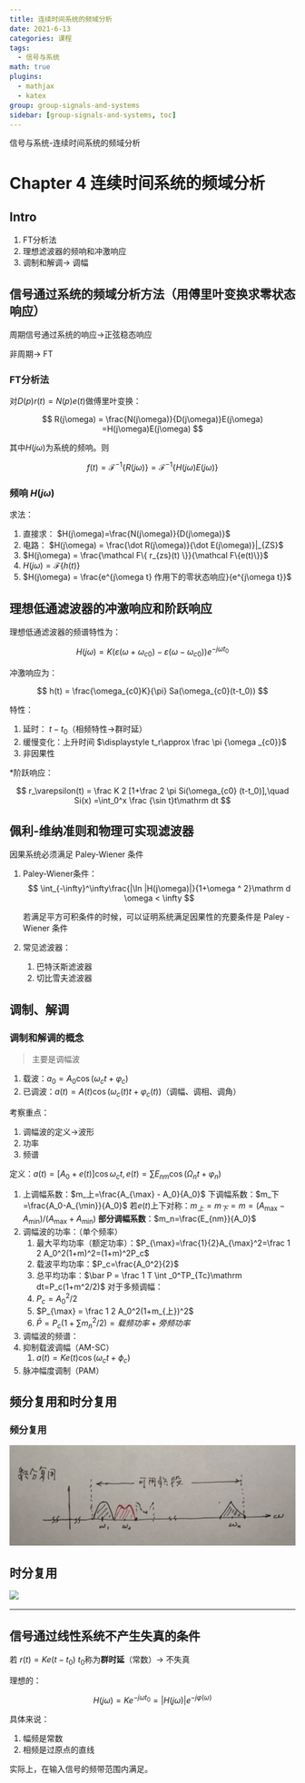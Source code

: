 ```yaml
---
title: 连续时间系统的频域分析
date: 2021-6-13
categories: 课程
tags:
  - 信号与系统
math: true
plugins:
  - mathjax
  - katex
group: group-signals-and-systems
sidebar: [group-signals-and-systems, toc]
---
```


信号与系统-连续时间系统的频域分析
<!-- more -->
# Chapter 4 连续时间系统的频域分析

## Intro

1. FT分析法
2. 理想滤波器的频响和冲激响应
3. 调制和解调→ 调幅

## 信号通过系统的频域分析方法（用傅里叶变换求零状态响应）

周期信号通过系统的响应→正弦稳态响应

非周期→ FT

### FT分析法

对$D(p)r(t) = N(p)e(t)$做傅里叶变换：

$$
R(j\omega) = \frac{N(j\omega)}{D(j\omega)}E(j\omega) =H(j\omega)E(j\omega)
$$


其中$H(j\omega)$为系统的频响。则

$$
f(t) = \mathcal F^{-1}\{R(j\omega)\} = \mathcal F^{-1} \{H(j\omega)E(j\omega)\}
$$


### 频响 $H(j\omega)$

求法：

1. 直接求： $H(j\omega)=\frac{N(j\omega)}{D(j\omega)}$
2. 电路： $H(j\omega) = \frac{\dot R(j\omega)}{\dot E(j\omega)}|_{ZS}$
3. $H(j\omega) = \frac{\mathcal F\{ r_{zs}(t) \}}{\mathcal F\{e(t)\}}$
4. $H(j\omega) = \mathcal F\{h(t)\}$
5. $H(j\omega) = \frac{e^{j\omega t} 作用下的零状态响应}{e^{j\omega t}}$

## 理想低通滤波器的冲激响应和阶跃响应

理想低通滤波器的频谱特性为：

$$
H(j\omega) = K(\varepsilon(\omega + \omega_{c0})-\varepsilon(\omega - \omega_{c0}))e^{-j\omega t_0}
$$


冲激响应为：

$$
h(t) = \frac{\omega_{c0}K}{\pi} Sa(\omega_{c0}(t-t_0))
$$


特性：

1. 延时： $t-t_0$（相频特性→群时延）
2. 缓慢变化：上升时间 $\displaystyle t_r\approx \frac \pi {\omega _{c0}}$
3. 非因果性

*阶跃响应：

$$
r_\varepsilon(t) = \frac K 2 [1+\frac 2 \pi Si(\omega_{c0} (t-t_0)],\quad Si(x) =\int_0^x \frac {\sin t}t\mathrm dt
$$


## 佩利-维纳准则和物理可实现滤波器

因果系统必须满足 Paley-Wiener 条件

1. Paley-Wiener条件：
	$$
	\int_{-\infty}^\infty\frac{|\ln |H(j\omega)|}{1+\omega ^ 2}\mathrm d \omega < \infty
	$$
	
	若满足平方可积条件的时候，可以证明系统满足因果性的充要条件是 Paley - Wiener 条件
2. 常见滤波器：
	1. 巴特沃斯滤波器
	2. 切比雪夫滤波器

## 调制、解调


### 调制和解调的概念

> 主要是调幅波


1. 载波：$a_0 = A_0\cos (\omega_ct+\varphi_c)$
2. 已调波：$a(t) = A(t) \cos (\omega_c(t) t + \varphi_c(t))$（调幅、调相、调角）

考察重点：

1. 调幅波的定义→波形
2. 功率
3. 频谱

定义：$a(t) = [A_0+e(t)]\cos \omega_ct,e(t) =\sum E_{nm}\cos(\Omega_n t+\varphi_n)$

1. 上调幅系数：$m_上=\frac{A_{\max} - A_0}{A_0}$
	下调幅系数：$m_下=\frac{A_0-A_{\min}}{A_0}$
	若$e(t)$上下对称：$m_上=m_下=m=(A_{\max}-A_{\min})/(A_{\max} +A_{\min})$
	**部分调幅系数**：$m_n=\frac{E_{nm}}{A_0}$
2. 调幅波的功率：（单个频率）
	1. 最大平均功率（额定功率）：$P_{\max}=\frac{1}{2}A_{\max}^2=\frac 1 2 A_0^2(1+m)^2=(1+m)^2P_c$
	2. 载波平均功率：$P_c=\frac{A_0^2}{2}$
	3. 总平均功率：$\bar P = \frac 1 T \int _0^TP_{Tc}\mathrm dt=P_c(1+m^2/2)$
	对于多频调幅：
	1. $P_c=A_0^2/2$
	2. $P_{\max} = \frac 1 2 A_0^2(1+m_{上})^2$
	3. $\bar P = P_c(1+\sum m_n^2/2)=载频功率+旁频功率$
3. 调幅波的频谱：
4. 抑制载波调幅（AM-SC）
	1. $a(t) = Ke(t)\cos(\omega_ct+\phi_c)$
5. 脉冲幅度调制（PAM）

## 频分复用和时分复用

### 频分复用

![](image/image.png)

## 时分复用

![](image/image_1.png)

---

## 信号通过线性系统不产生失真的条件

若 $r(t) = Ke (t - t_0)$ $t_0$称为**群时延**（常数）→ 不失真

理想的：

$$
H(j\omega) = Ke^{-j\omega t_0} = |H(j\omega)|e^{-j\varphi(\omega)}
$$


具体来说：

1. 幅频是常数
2. 相频是过原点的直线

实际上，在输入信号的频带范围内满足。




